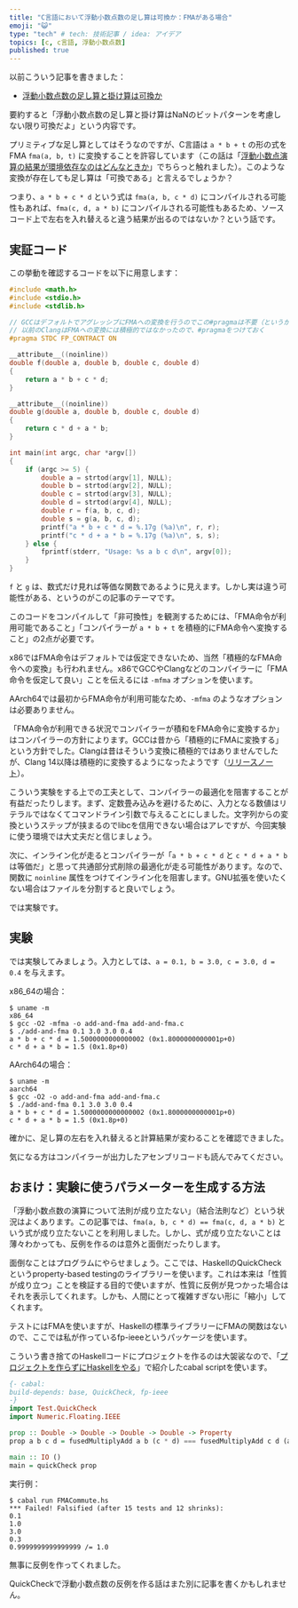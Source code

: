 ```yaml
---
title: "C言語において浮動小数点数の足し算は可換か：FMAがある場合"
emoji: "😺"
type: "tech" # tech: 技術記事 / idea: アイデア
topics: [c, c言語, 浮動小数点数]
published: true
---
```


以前こういう記事を書きました：

* [浮動小数点数の足し算と掛け算は可換か](https://qiita.com/mod_poppo/items/46d2d3c8eef1d8de1534)

要約すると「浮動小数点数の足し算と掛け算はNaNのビットパターンを考慮しない限り可換だよ」という内容です。

プリミティブな足し算としてはそうなのですが、C言語は `a * b + t` の形の式をFMA `fma(a, b, t)` に変換することを許容しています（この話は「[浮動小数点演算の結果が環境依存なのはどんなときか](./floating-point-portability)」でちらっと触れました）。このような変換が存在しても足し算は「可換である」と言えるでしょうか？

つまり、`a * b + c * d` という式は `fma(a, b, c * d)` にコンパイルされる可能性もあれば、`fma(c, d, a * b)` にコンパイルされる可能性もあるため、ソースコード上で左右を入れ替えると違う結果が出るのではないか？という話です。

## 実証コード

この挙動を確認するコードを以下に用意します：

```c
#include <math.h>
#include <stdio.h>
#include <stdlib.h>

// GCCはデフォルトでアグレッシブにFMAへの変換を行うのでこの#pragmaは不要（というか対応してない）
// 以前のClangはFMAへの変換には積極的ではなかったので、#pragmaをつけておく
#pragma STDC FP_CONTRACT ON

__attribute__((noinline))
double f(double a, double b, double c, double d)
{
    return a * b + c * d;
}

__attribute__((noinline))
double g(double a, double b, double c, double d)
{
    return c * d + a * b;
}

int main(int argc, char *argv[])
{
    if (argc >= 5) {
        double a = strtod(argv[1], NULL);
        double b = strtod(argv[2], NULL);
        double c = strtod(argv[3], NULL);
        double d = strtod(argv[4], NULL);
        double r = f(a, b, c, d);
        double s = g(a, b, c, d);
        printf("a * b + c * d = %.17g (%a)\n", r, r);
        printf("c * d + a * b = %.17g (%a)\n", s, s);
    } else {
        fprintf(stderr, "Usage: %s a b c d\n", argv[0]);
    }
}
```

`f` と `g` は、数式だけ見れば等価な関数であるように見えます。しかし実は違う可能性がある、というのがこの記事のテーマです。

このコードをコンパイルして「非可換性」を観測するためには、「FMA命令が利用可能であること」「コンパイラーが `a * b + t` を積極的にFMA命令へ変換すること」の2点が必要です。

x86ではFMA命令はデフォルトでは仮定できないため、当然「積極的なFMA命令への変換」も行われません。x86でGCCやClangなどのコンパイラーに「FMA命令を仮定して良い」ことを伝えるには `-mfma` オプションを使います。

AArch64では最初からFMA命令が利用可能なため、`-mfma` のようなオプションは必要ありません。

「FMA命令が利用できる状況でコンパイラーが積和をFMA命令に変換するか」はコンパイラーの方針によります。GCCは昔から「積極的にFMAに変換する」という方針でした。Clangは昔はそういう変換に積極的ではありませんでしたが、Clang 14以降は積極的に変換するようになったようです（[リリースノート](https://releases.llvm.org/14.0.0/tools/clang/docs/ReleaseNotes.html#floating-point-support-in-clang)）。

こういう実験をする上での工夫として、コンパイラーの最適化を阻害することが有益だったりします。まず、定数畳み込みを避けるために、入力となる数値はリテラルではなくてコマンドライン引数で与えることにしました。文字列からの変換というステップが挟まるのでlibcを信用できない場合はアレですが、今回実験に使う環境では大丈夫だと信じましょう。

次に、インライン化が走るとコンパイラーが「`a * b + c * d` と `c * d + a * b` は等価だ」と思って共通部分式削除の最適化が走る可能性があります。なので、関数に `noinline` 属性をつけてインライン化を阻害します。GNU拡張を使いたくない場合はファイルを分割すると良いでしょう。

では実験です。

## 実験

では実験してみましょう。入力としては、`a = 0.1, b = 3.0, c = 3.0, d = 0.4` を与えます。

x86_64の場合：

```
$ uname -m
x86_64
$ gcc -O2 -mfma -o add-and-fma add-and-fma.c
$ ./add-and-fma 0.1 3.0 3.0 0.4
a * b + c * d = 1.5000000000000002 (0x1.8000000000001p+0)
c * d + a * b = 1.5 (0x1.8p+0)
```

AArch64の場合：

```
$ uname -m
aarch64
$ gcc -O2 -o add-and-fma add-and-fma.c
$ ./add-and-fma 0.1 3.0 3.0 0.4
a * b + c * d = 1.5000000000000002 (0x1.8000000000001p+0)
c * d + a * b = 1.5 (0x1.8p+0)
```

確かに、足し算の左右を入れ替えると計算結果が変わることを確認できました。

気になる方はコンパイラーが出力したアセンブリコードも読んでみてください。

## おまけ：実験に使うパラメーターを生成する方法

「浮動小数点数の演算について法則が成り立たない」（結合法則など）という状況はよくあります。この記事では、`fma(a, b, c * d) == fma(c, d, a * b)` という式が成り立たないことを利用しました。しかし、式が成り立たないことは薄々わかっても、反例を作るのは意外と面倒だったりします。

面倒なことはプログラムにやらせましょう。ここでは、HaskellのQuickCheckというproperty-based testingのライブラリーを使います。これは本来は「性質が成り立つ」ことを検証する目的で使いますが、性質に反例が見つかった場合はそれを表示してくれます。しかも、人間にとって複雑すぎない形に「縮小」してくれます。

テストにはFMAを使いますが、Haskellの標準ライブラリーにFMAの関数はないので、ここでは私が作っているfp-ieeeというパッケージを使います。

こういう書き捨てのHaskellコードにプロジェクトを作るのは大袈裟なので、「[プロジェクトを作らずにHaskellをやる](./haskell-without-project)」で紹介したcabal scriptを使います。

```haskell
{- cabal:
build-depends: base, QuickCheck, fp-ieee
-}
import Test.QuickCheck
import Numeric.Floating.IEEE

prop :: Double -> Double -> Double -> Double -> Property
prop a b c d = fusedMultiplyAdd a b (c * d) === fusedMultiplyAdd c d (a * b)

main :: IO ()
main = quickCheck prop
```

実行例：

```
$ cabal run FMACommute.hs
*** Failed! Falsified (after 15 tests and 12 shrinks):    
0.1
1.0
3.0
0.3
0.9999999999999999 /= 1.0
```

無事に反例を作ってくれました。

QuickCheckで浮動小数点数の反例を作る話はまた別に記事を書くかもしれません。
